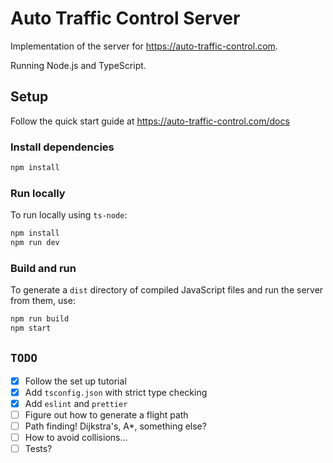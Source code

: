 # Auto Traffic Control Server

Implementation of the server for https://auto-traffic-control.com.

Running Node.js and TypeScript.

## Setup

Follow the quick start guide at https://auto-traffic-control.com/docs

### Install dependencies

```sh
npm install
```

### Run locally

To run locally using `ts-node`:

```sh
npm install
npm run dev
```

### Build and run

To generate a `dist` directory of compiled JavaScript files and run the server from them, use:

```sh
npm run build
npm start
```

## `TODO`

-   [x] Follow the set up tutorial
-   [x] Add `tsconfig.json` with strict type checking
-   [x] Add `eslint` and `prettier`
-   [ ] Figure out how to generate a flight path
-   [ ] Path finding! Dijkstra's, A\*, something else?
-   [ ] How to avoid collisions...
-   [ ] Tests?
